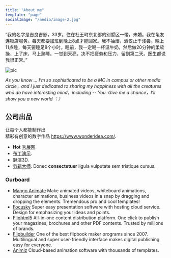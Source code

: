 ```yaml
---
title: "About me"
template: "page"
socialImage: "/media/image-2.jpg"
---
```


“我的名字是吉良吉影，33岁。住在杜王町东北部的别墅区一带，未婚。我在龟友连锁店服务。每天都要加班到晚上8点才能回家。我不抽烟，酒仅止于浅尝。晚上11点睡，每天要睡足8个小时。睡前，我一定喝一杯温牛奶，然后做20分钟的柔软操，上了床，马上熟睡。一觉到天亮，决不把疲劳和压力，留到第二天。医生都说我很正常。”

![pic](/media/image-2.jpg)

*As you know ... I’m so sophisticated to be a MC in campus or other media circle，and I just dedicated to sharing my happiness with all the creatures who do have interesting mind，including -- You. Give me a chance，I’ll show you a new world ：）*

## 公司出品

让每个人都能制作出  
精彩有创意的数字作品 https://www.wonderidea.com/.

+ **Hot** [秀展网](https://www.xiuzhan365.com/).
+ [布丁演示](https://buding.show/?from=wi).
+ [魅演3D](https://www.focusky.com.cn/meiyan/).
+ [剪辑大师](https://www.animiz.cn/videoclipmaster/). Donec **consectetuer** ligula vulputate sem tristique cursus.

### Ourboard
+ [Mango Animate](https://mangoanimate.com/)
Make animated videos, whiteboard animations, character animations, business videos in a snap by dragging and dropping the elements. Tremendous pro and cool templates!
+ [Focusky](http://focusky.com/)
Super easy presentation software with hosting cloud service.  Design for emphasizing your ideas and points.
+ [Fliphtml5](https://fliphtml5.com/)
All-in-one content distribution platform. One click to publish your magazines, brochures and other PDF contents. Trusted by millions of brands.
+ [Flipbuilder](https://www.flipbuilder.com/)
One of the best flipbook maker programs since 2007. Multilingual and super user-friendly interface makes digital publishing easy for everyone.
+ [Animiz](http://animiz.com/)
Cloud-based animation software with  thousands of templates.